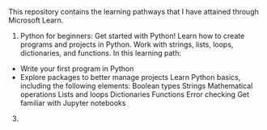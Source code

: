 This repository contains the learning pathways that I have attained through Microsoft Learn.

1. Python for beginners: Get started with Python! Learn how to create programs and projects in Python. Work with strings, lists, loops, dictionaries, and functions. In this learning path:

- Write your first program in Python
- Explore packages to better manage projects
Learn Python basics, including the following elements:
Boolean types
Strings
Mathematical operations
Lists and loops
Dictionaries
Functions
Error checking
Get familiar with Jupyter notebooks

3. 
